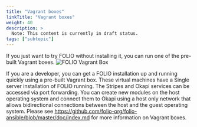 ```yaml
---
title: "Vagrant boxes"
linkTitle: "Vagrant boxes"
weight: 40
description: >
  Note: This content is currently in draft status.
tags: ["subtopic"]
---
```

If you just want to try FOLIO without installing it, you can run one of the pre-built Vagrant boxes. 
![FOLIO Vagrant Box](/img/vagrant_boxes.png)

If you are a developer, you can get a FOLIO installation up and running quickly using a pre-built Vagrant box.  These virtual machines have a Single server installation of FOLIO running.  The Stripes and Okapi services can be accessed via port forwarding. You can create new modules on the host operating system and connect them to Okapi using a host only network that allows bidirectional connections between the host and the guest operating system.  Please see https://github.com/folio-org/folio-ansible/blob/master/doc/index.md for more information on Vagrant boxes.
